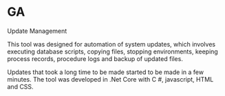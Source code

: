 # GA
 Update Management
 
This tool was designed for automation of system updates, which involves executing database scripts, copying files, stopping environments, keeping process records, procedure logs and backup of updated files.

Updates that took a long time to be made started to be made in a few minutes.
The tool was developed in .Net Core with C #, javascript, HTML and CSS.  
